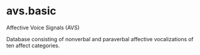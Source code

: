 # avs.basic
Affective Voice Signals (AVS)

Database consisting of nonverbal and paraverbal affective vocalizations of ten affect categories.
